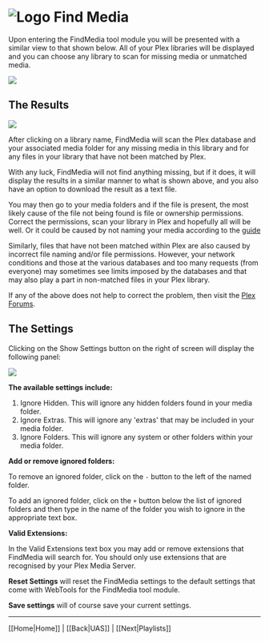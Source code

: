 # ![Logo](https://github.com/ukdtom/WebTools.bundle/blob/master/Wiki/WebTools/Logos/WebTools-48x48.png) Find Media

Upon entering the FindMedia tool module you will be presented with a similar view to that shown below. All of your Plex libraries will be displayed and you can choose any library to scan for missing media or unmatched media.

![](https://github.com/ukdtom/WebTools.bundle/blob/master/Wiki/WebTools/FindMedia/FM-image01.png)

## The Results

![](https://github.com/ukdtom/WebTools.bundle/blob/master/Wiki/WebTools/FindMedia/FM-image03.png)

After clicking on a library name, FindMedia will scan the Plex database and your associated media folder for any missing media in this library and for any files in your library that have not been matched by Plex.

With any luck, FindMedia will not find anything missing, but if it does, it will display the results in a similar manner to what is shown above, and you also have an option to download the result as a text file.

You may then go to your media folders and if the file is present, the most likely cause of the file not being found is file or ownership permissions. Correct the permissions, scan your library in Plex and hopefully all will be well.
Or it could be caused by not naming your media according to the [guide](https://support.plex.tv/hc/en-us/categories/200028098-Media-Preparation)

Similarly, files that have not been matched within Plex are also caused by incorrect file naming and/or file permissions. However, your network conditions and those at the various databases and too many requests (from everyone) may sometimes see limits imposed by the databases and that may also play a part in non-matched files in your Plex library. 

If any of the above does not help to correct the problem, then visit the [Plex Forums](https://forums.plex.tv/).

## The Settings 

Clicking on the Show Settings button on the right of screen will display the following panel:

![](https://github.com/ukdtom/WebTools.bundle/blob/master/Wiki/WebTools/FindMedia/FM-image02.png)

**The available settings include:**

1. Ignore Hidden. This will ignore any hidden folders found in your media folder.
2. Ignore Extras. This will ignore any 'extras' that may be included in your media folder.
3. Ignore Folders. This will ignore any system or other folders within your media folder.

**Add or remove ignored folders:**

To remove an ignored folder, click on the `-` button to the left of the named folder.

To add an ignored folder, click on the `+` button below the list of ignored folders and then type in the name of the folder you wish to ignore in the appropriate text box.

**Valid Extensions:**

In the Valid Extensions text box you may add or remove extensions that FindMedia will search for. You should only use extensions that are recognised by your Plex Media Server.

**Reset Settings** will reset the FindMedia settings to the default settings that come with WebTools for the FindMedia tool module.

**Save settings** will of course save your current settings.

***

[[Home|Home]] | [[Back|UAS]] | [[Next|Playlists]]